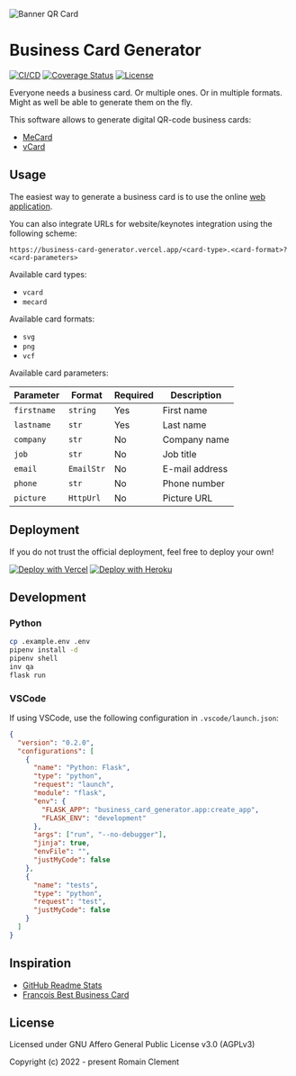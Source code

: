![Banner QR Card](https://business-card-generator.vercel.app/vcard.svg?firstname=Romain&lastname=Clement&picture=https%3A%2F%2Fromain-clement.net%2Fstatic%2Ficon.png&company=Freelance&job=Software+|+Data+|+AI&email=contact%2Bgithub%40romain-clement.net&phone=&website=https%3A%2F%2Fromain-clement.net)

# Business Card Generator

[![CI/CD](https://github.com/rclement/business-card-generator/actions/workflows/ci-cd.yml/badge.svg)](https://github.com/rclement/business-card-generator/actions/workflows/ci-cd.yml)
[![Coverage Status](https://img.shields.io/codecov/c/github/rclement/business-card-generator)](https://codecov.io/gh/rclement/business-card-generator)
[![License](https://img.shields.io/github/license/rclement/business-card-generator)](https://github.com/rmnclmnt/business-card-generator/blob/master/LICENSE)

Everyone needs a business card. Or multiple ones. Or in multiple formats.
Might as well be able to generate them on the fly.

This software allows to generate digital QR-code business cards:

- [MeCard](https://en.wikipedia.org/wiki/MeCard_(QR_code))
- [vCard](https://en.wikipedia.org/wiki/VCard)

## Usage

The easiest way to generate a business card is to use the online
[web application](https://business-card-generator.vercel.app).

You can also integrate URLs for website/keynotes integration using the following scheme:

```
https://business-card-generator.vercel.app/<card-type>.<card-format>?<card-parameters>
```

Available card types:

- `vcard`
- `mecard`

Available card formats:

- `svg`
- `png`
- `vcf`

Available card parameters:

| Parameter   | Format                | Required | Description            |
| ----------- | --------------------- | -------- | ---------------------- |
| `firstname` | `string`              | Yes      | First name             |
| `lastname`  | `str`                 | Yes      | Last name              |
| `company`   | `str`                 | No       | Company name           |
| `job`       | `str`                 | No       | Job title              |
| `email`     | `EmailStr`            | No       | E-mail address         |
| `phone`     | `str`                 | No       | Phone number           |
| `picture`   | `HttpUrl`             | No       | Picture URL            |

## Deployment

If you do not trust the official deployment, feel free to deploy your own!

[![Deploy with Vercel](https://vercel.com/button)](https://vercel.com/new/git/external?repository-url=https://github.com/rclement/business-card-generator)
[![Deploy with Heroku](https://www.herokucdn.com/deploy/button.svg)](https://heroku.com/deploy?template=https://github.com/rclement/business-card-generator)

## Development

### Python

```bash
cp .example.env .env
pipenv install -d
pipenv shell
inv qa
flask run
```

### VSCode

If using VSCode, use the following configuration in `.vscode/launch.json`:

```json
{
  "version": "0.2.0",
  "configurations": [
    {
      "name": "Python: Flask",
      "type": "python",
      "request": "launch",
      "module": "flask",
      "env": {
        "FLASK_APP": "business_card_generator.app:create_app",
        "FLASK_ENV": "development"
      },
      "args": ["run", "--no-debugger"],
      "jinja": true,
      "envFile": "",
      "justMyCode": false
    },
    {
      "name": "tests",
      "type": "python",
      "request": "test",
      "justMyCode": false
    }
  ]
}
```

## Inspiration

- [GitHub Readme Stats](https://github.com/anuraghazra/github-readme-stats)
- [François Best Business Card](https://francoisbest.com/business-card)

## License

Licensed under GNU Affero General Public License v3.0 (AGPLv3)

Copyright (c) 2022 - present  Romain Clement
